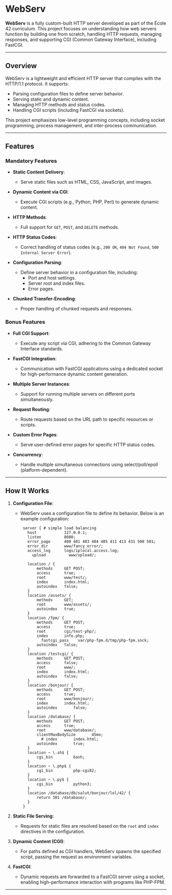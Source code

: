 # **WebServ**

**WebServ** is a fully custom-built HTTP server developed as part of the École 42 curriculum. This project focuses on understanding how web servers function by building one from scratch, handling HTTP requests, managing responses, and supporting CGI (Common Gateway Interface), including FastCGI.

---

## **Overview**

WebServ is a lightweight and efficient HTTP server that complies with the HTTP/1.1 protocol. It supports:
- Parsing configuration files to define server behavior.
- Serving static and dynamic content.
- Managing HTTP methods and status codes.
- Handling CGI scripts (including FastCGI via sockets).

This project emphasizes low-level programming concepts, including socket programming, process management, and inter-process communication.

---

## **Features**

### **Mandatory Features**
- **Static Content Delivery**:
  - Serve static files such as HTML, CSS, JavaScript, and images.
  
- **Dynamic Content via CGI**:
  - Execute CGI scripts (e.g., Python, PHP, Perl) to generate dynamic content.

- **HTTP Methods**:
  - Full support for `GET`, `POST`, and `DELETE` methods.

- **HTTP Status Codes**:
  - Correct handling of status codes (e.g., `200 OK`, `404 Not Found`, `500 Internal Server Error`).

- **Configuration Parsing**:
  - Define server behavior in a configuration file, including:
    - Port and host settings.
    - Server root and index files.
    - Error pages.

- **Chunked Transfer-Encoding**:
  - Proper handling of chunked requests and responses.

### **Bonus Features**
- **Full CGI Support**:
  - Execute any script via CGI, adhering to the Common Gateway Interface standards.
  
- **FastCGI Integration**:
  - Communication with FastCGI applications using a dedicated socket for high-performance dynamic content generation.

- **Multiple Server Instances**:
  - Support for running multiple servers on different ports simultaneously.

- **Request Routing**:
  - Route requests based on the URL path to specific resources or scripts.

- **Custom Error Pages**:
  - Serve user-defined error pages for specific HTTP status codes.

- **Concurrency**:
  - Handle multiple simultaneous connections using select/poll/epoll (platform-dependent).

---

## **How It Works**

1. **Configuration File**:
   - WebServ uses a configuration file to define its behavior. Below is an example configuration:

     ```config
      server { # simple load balancing
      	host			127.0.0.1;
      	listen			8080;
      	error_page		400 401 403 404 405 411 413 431 500 501;
      	error_dir		www/fancy_error/;
      	access_log		logs/iplocal.access.log;
          upload          www/upload/;
      
      	location / {
      		methods		GET POST;
      		access		true;
      		root		www/test/;
      		index		index.html;
      		autoindex	false;
      	}
      	location /assets/ {
      		methods		GET;
      		root		www/assets/;
      		autoindex	true;
      	}
      	location /fpm/ {
      		methods		GET POST;
      		access		true;
      		root		cgi/test-php/;
      		index		info.php;
              fastcgi_pass    var/php-fpm.d/tmp/php-fpm.sock;
      		autoindex	false;
      	}
      	location /testcgi/ {
      		methods		GET POST;
      		access		false;
      		root		www/;
      		index		index.html;
      		autoindex	false;
      	}
      	location /bonjour/ {
      		methods		GET POST;
      		access		true;
      		root		www/bonjour/;
      		index		index.html;
      		autoindex		false;
      	}
      	location /database/ {
      		methods		GET POST;
      		access		true;
      		root		www/database/;
      		clientMaxBodySize		45mo;
              # index       index.html;
      		autoindex		true;
      	}
      	location ~ \.sh$ {
      		cgi_bin			bash;
      	}
      	location ~ \.php$ {
      		cgi_bin			php-cgi82;
      	}
      	location ~ \.py$ {
      		cgi_bin			python3;
      	}
      	location /database/db/salut/bonjour/lol/42/ {
      		return 301 /database/;
      	}
      }
     ```

2. **Static File Serving**:
   - Requests for static files are resolved based on the `root` and `index` directives in the configuration.

3. **Dynamic Content (CGI)**:
   - For paths defined as CGI handlers, WebServ spawns the specified script, passing the request as environment variables.

4. **FastCGI**:
   - Dynamic requests are forwarded to a FastCGI server using a socket, enabling high-performance interaction with programs like PHP-FPM.

---

